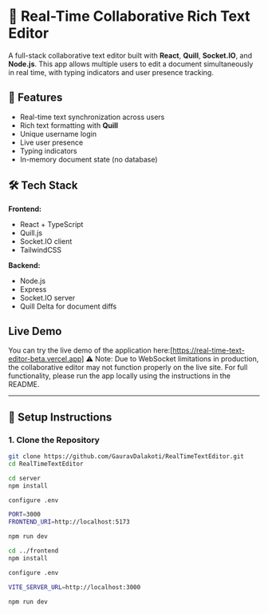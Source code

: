 # 📝 Real-Time Collaborative Rich Text Editor

A full-stack collaborative text editor built with **React**, **Quill**, **Socket.IO**, and **Node.js**. This app allows multiple users to edit a document simultaneously in real time, with typing indicators and user presence tracking.

## 🚀 Features

- Real-time text synchronization across users
- Rich text formatting with **Quill**
- Unique username login
- Live user presence
- Typing indicators
- In-memory document state (no database)

## 🛠️ Tech Stack

**Frontend:**
- React + TypeScript
- Quill.js
- Socket.IO client
- TailwindCSS

**Backend:**
- Node.js
- Express
- Socket.IO server
- Quill Delta for document diffs

## Live Demo

You can try the live demo of the application here:[https://real-time-text-editor-beta.vercel.app]
⚠️ Note: Due to WebSocket limitations in production, the collaborative editor may not function properly on the live site. For full functionality, please run the app locally using the instructions in the README.


---

## 🔧 Setup Instructions

### 1. Clone the Repository

```bash
git clone https://github.com/GauravDalakoti/RealTimeTextEditor.git
cd RealTimeTextEditor

cd server
npm install

configure .env

PORT=3000
FRONTEND_URI=http://localhost:5173

npm run dev

cd ../frontend
npm install

configure .env

VITE_SERVER_URL=http://localhost:3000

npm run dev




